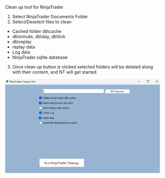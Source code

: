 Clean up tool for NinjaTrader

1. Select NinjaTrader Documents Folder
2. Select/Deselect files to clean
  * Cached folder db\cache
  * db\minute, db\day, db\tick
  * db\replay
  * replay data
  * Log data
  * NinjaTrader.sqlite database

3. Once clean up button is clicked selected folders will be deleted along with their content, and NT will get started.

![Cleanup Tool for NinjaTrader](/images/CleanUPTOOL_for_NT.png)


